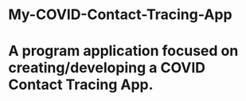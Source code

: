 # My-COVID-Contact-Tracing-App

# A program application focused on creating/developing a COVID Contact Tracing App.
